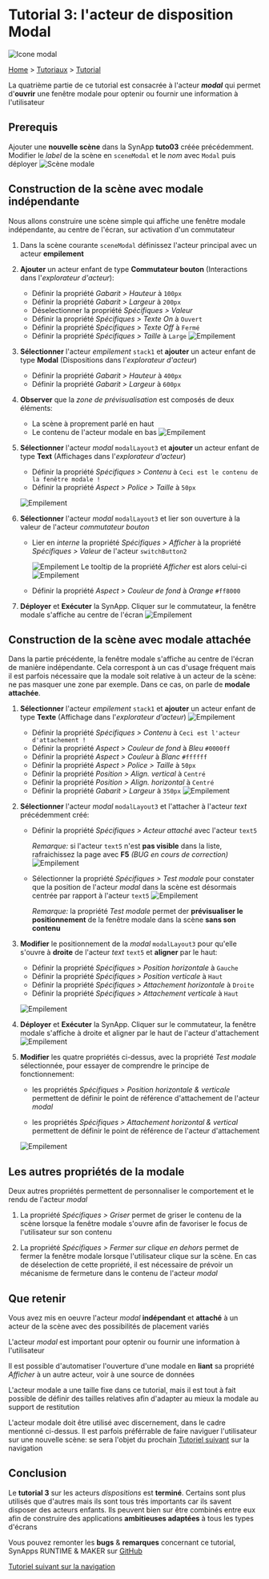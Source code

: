 # Tutorial 3: l'acteur de disposition **Modal**

![Icone modal](assets/actor_modal.png)

[Home](../../sitemap.md) > [Tutoriaux](../index.md) > [Tutorial](index.md)

La quatrième partie de ce tutorial est consacrée à l'acteur **_modal_** qui permet d'**ouvrir** une fenêtre modale pour optenir ou fournir une information à l'utilisateur

## Prerequis

Ajouter une **nouvelle scène** dans la SynApp **tuto03** créée précédemment. Modifier le _label_ de la scène en ```sceneModal``` et le _nom_ avec ```Modal``` puis déployer
![Scène modale](assets/part4_scenes.png)

## Construction de la scène avec modale **indépendante**

Nous allons construire une scène simple qui affiche une fenêtre modale indépendante, au centre de l'écran, sur activation d'un commutateur

1. Dans la scène courante ```sceneModal``` définissez l'acteur principal avec un acteur **empilement**

2. **Ajouter** un acteur enfant de type **Commutateur bouton** (Interactions dans l'_explorateur d'acteur_):

    * Définir la propriété _Gabarit > Hauteur_ à ```100px```
    * Définir la propriété _Gabarit > Largeur_ à ```200px```
    * Déselectionner la propriété _Spécifiques > Valeur_
    * Définir la propriété _Spécifiques > Texte On_ à ```Ouvert```
    * Définir la propriété _Spécifiques > Texte Off_ à ```Fermé```
    * Définir la propriété _Spécifiques > Taille_ à ```Large```
    ![Empilement](assets/part4_switch.png)

3. **Sélectionner** l'acteur _empilement_ ```stack1``` et **ajouter** un acteur enfant de type **Modal** (Dispositions dans l'_explorateur d'acteur_)

    * Définir la propriété _Gabarit > Hauteur_ à ```400px```
    * Définir la propriété _Gabarit > Largeur_ à ```600px```

4. **Observer** que la _zone de prévisualisation_ est composés de deux éléments:
    * La scène à proprement parlé en haut
    * Le contenu de l'acteur modale en bas
        ![Empilement](assets/part4_preview.png)

5. **Sélectionner** l'acteur _modal_ ```modalLayout3``` et **ajouter** un acteur enfant de type **Text** (Affichages dans l'_explorateur d'acteur_)

    * Définir la propriété _Spécifiques > Contenu_ à ```Ceci est le contenu de la fenêtre modale !```
    * Définir la propriété _Aspect > Police > Taille_ à ```50px```

    ![Empilement](assets/part4_preview2.png)

6. **Sélectionner** l'acteur _modal_ ```modalLayout3``` et lier son ouverture à la valeur de l'acteur _commutateur bouton_

    * Lier en _interne_ la propriété _Spécifiques > Afficher_ à la propriété _Spécifiques > Valeur_ de l'acteur ```switchButton2```

        ![Empilement](assets/part4_bind.png)
        Le tooltip de la propriété _Afficher_ est alors celui-ci
        ![Empilement](assets/part4_bind2.png)

    * Définir la propriété _Aspect > Couleur de fond_ à _Orange_ ```#ff8000```

7. **Déployer** et **Exécuter** la SynApp. Cliquer sur le commutateur, la fenêtre modale s'affiche au centre de l'écran
    ![Empilement](assets/part4_execute.png)

## Construction de la scène avec modale **attachée**

Dans la partie précédente, la fenêtre modale s'affiche au centre de l'écran de manière indépendante. Cela correspont à un cas d'usage fréquent mais il est parfois nécessaire que la modale soit relative à un acteur de la scène: ne pas masquer une zone par exemple. Dans ce cas, on parle de **modale attachée**.

1. **Sélectionner** l'acteur _empilement_ ```stack1``` et **ajouter** un acteur enfant de type **Texte** (Affichage dans l'_explorateur d'acteur_)
    ![Empilement](assets/part4_actors.png)

    * Définir la propriété _Spécifiques > Contenu_ à ```Ceci est l'acteur d'attachement !```
    * Définir la propriété _Aspect > Couleur de fond_ à _Bleu_ ```#0000ff```
    * Définir la propriété _Aspect > Couleur_ à _Blanc_ ```#ffffff```
    * Définir la propriété _Aspect > Police > Taille_ à ```50px```
    * Définir la propriété _Position > Align. vertical_ à ```Centré```
    * Définir la propriété _Position > Align. horizontal_ à ```Centré```
    * Définir la propriété _Gabarit > Largeur_ à ```350px```
    ![Empilement](assets/part4_preview4.png)

2. **Sélectionner** l'acteur _modal_ ```modalLayout3``` et l'attacher à l'acteur _text_ précédemment créé:

    * Définir la propriété _Spécifiques > Acteur attaché_ avec l'acteur ```text5```

      _Remarque:_ si l'acteur ```text5``` n'est **pas visible** dans la liste, rafraichissez la page avec **F5** _(BUG en cours de correction)_
      ![Empilement](assets/part4_layout.png)

    * Sélectionner la propriété _Spécifiques > Test modale_ pour constater que la position de l'acteur _modal_ dans la scène est désormais centrée par rapport à l'acteur ```text5```
      ![Empilement](assets/part4_preview5.png)

      _Remarque:_ la propriété _Test modale_ permet der **prévisualiser le positionnement** de la fenêtre modale dans la scène **sans son contenu**

3. **Modifier** le positionnement de la _modal_ ```modalLayout3``` pour qu'elle s'ouvre à **droite** de l'acteur _text_ ```text5``` et **aligner** par le haut:

    * Définir la propriété _Spécifiques > Position horizontale_ à ```Gauche```
    * Définir la propriété _Spécifiques > Position verticale_ à ```Haut```
    * Définir la propriété _Spécifiques > Attachement horizontale_ à ```Droite```
    * Définir la propriété _Spécifiques > Attachement verticale_ à ```Haut```

    ![Empilement](assets/part4_preview6.png)

4. **Déployer** et **Exécuter** la SynApp. Cliquer sur le commutateur, la fenêtre modale s'affiche à droite et aligner par le haut de l'acteur d'attachement
    ![Empilement](assets/part4_execute2.png)

5. **Modifier** les quatre propriétés ci-dessus, avec la propriété _Test modale_ sélectionnée, pour essayer de comprendre le principe de fonctionnement:

    * les propriétés _Spécifiques > Position horizontale & verticale_ permettent de définir le point de référence d'attachement de l'acteur _modal_

    * les propriétés _Spécifiques > Attachement horizontal & vertical_ permettent de définir le point de référence de l'acteur d'attachement

    ![Empilement](assets/part4_attachment.png)

## Les autres propriétés de la modale

Deux autres propriétés permettent de personnaliser le comportement et le rendu de l'acteur _modal_

1. La propriété _Spécifiques > Griser_ permet de griser le contenu de la scène lorsque la fenêtre modale s'ouvre afin de favoriser le focus de l'utilisateur sur son contenu

2. La propriété _Spécifiques > Fermer sur clique en dehors_ permet de fermer la fenêtre modale lorsque l'utilisateur clique sur la scène. En cas de déselection de cette propriété, il est nécessaire de prévoir un mécanisme de fermeture dans le contenu de l'acteur _modal_

## Que retenir

Vous avez mis en oeuvre l'acteur _modal_ **indépendant** et **attaché** à un acteur de la scène avec des possibilités de placement variés

L'acteur _modal_ est important pour optenir ou fournir une information à l'utilisateur

Il est possible d'automatiser l'ouverture d'une modale en **liant** sa propriété _Afficher_ à un autre acteur, voir à une source de données

L'acteur modale a une taille fixe dans ce tutorial, mais il est tout à fait possible de définir des tailles relatives afin d'adapter au mieux la modale au support de restitution

L'acteur modale doit être utilisé avec discernement, dans le cadre mentionné ci-dessus. Il est parfois préférrable de faire naviguer l'utilisateur sur une nouvelle scène: se sera l'objet du prochain [Tutoriel suivant](../tuto04/index.md) sur la navigation

## Conclusion

Le **tutorial 3** sur les acteurs _dispositions_ est **terminé**. Certains sont plus utilisés que d'autres mais ils sont tous trés importants car ils savent disposer des acteurs enfants. Ils peuvent bien sur être combinés entre eux afin de construire des applications **ambitieuses adaptées** à tous les types d'écrans

Vous pouvez remonter les **bugs** & **remarques** concernant ce tutorial, SynApps RUNTIME & MAKER sur [GitHub](https://github.com/witsa/synapps/issues)

[Tutoriel suivant sur la navigation](../tuto04/index.md)